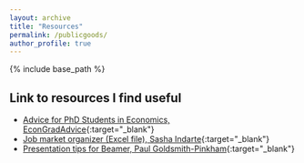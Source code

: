 ```yaml
---
layout: archive
title: "Resources"
permalink: /publicgoods/
author_profile: true
---
```


{% include base_path %}

## Link to resources I find useful
- [Advice for PhD Students in Economics, EconGradAdvice](https://sites.google.com/view/econgradadvice/home){:target="_blank"}
- [Job market organizer (Excel file), Sasha Indarte](https://sashaindarte.github.io/public_goods/){:target="_blank"}
- [Presentation tips for Beamer, Paul Goldsmith-Pinkham](https://paulgp.github.io/beamer_tips.html){:target="_blank"}
